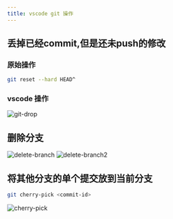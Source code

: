 ```yaml
---
title: vscode git 操作
---
```


## 丢掉已经commit,但是还未push的修改

### 原始操作

```bash
git reset --hard HEAD^
```

### vscode 操作

![git-drop](git-drop.png)

## 删除分支

![delete-branch](delete-branch.png)
![delete-branch2](delete-branch2.png)

## 将其他分支的单个提交放到当前分支

```bash
git cherry-pick <commit-id>
```

![cherry-pick](cherry-pick.png)
